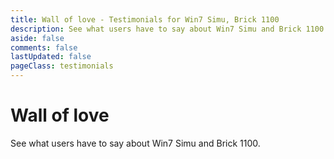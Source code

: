 ```yaml
---
title: Wall of love - Testimonials for Win7 Simu, Brick 1100
description: See what users have to say about Win7 Simu and Brick 1100. Share your love for retro apps too!
aside: false
comments: false
lastUpdated: false
pageClass: testimonials
---
```


<script setup lang="ts">
import UserQuote from '@components/misc/UserQuote.vue';
import { data as quotes } from './.content/quotes.data';
</script>

<h1 :class="$style.title">Wall of love</h1>
<p :class="$style.caption">See what users have to say about Win7 Simu and Brick 1100.</p>

<div :class="$style.quotes">
    <UserQuote v-for="quote in quotes" :quote="quote" />
</div>

<style module>
.title {
    text-align: center;
    margin-bottom: 1rem;
}

p.caption {
    text-align: center;
    margin: 0 0 3rem;
}

.quotes {
    display: grid;
    gap: 1.5rem;
}

@media (min-width: 480px) {
    .quotes {
        grid-template-columns: repeat(auto-fill, minmax(350px, 1fr));
    }
}
</style>

<style>
.testimonials .VPDoc:not(.has-sidebar) .content {
    max-width: unset;
}
</style>
